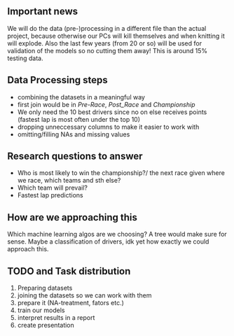 ## Important news
We will do the data (pre-)processing in a different file than the actual project, because otherwise our PCs will kill themselves and when knitting it will explode.
Also the last few years (from 20 or so) will be used for validation of the models so no cutting them away! This is around 15% testing data.

## Data Processing steps

- combining the datasets in a meaningful way
- first join would be in _Pre-Race_, _Post_Race_ and _Championship_
- We only need the 10 best drivers since no on else receives points (fastest lap is most often under the top 10)
- dropping unneccessary columns to make it easier to work with
- omitting/filling NAs and missing values

## Research questions to answer

- Who is most likely to win the championship?/ the next race given where we race, which teams and sth else?
- Which team will prevail?
- Fastest lap predictions

## How are we approaching this

Which machine learning algos are we choosing? A tree would make sure for sense.
Maybe a classification of drivers, idk yet how exactly we could approach this.



## TODO and Task distribution
1. Preparing datasets
2. joining the datasets so we can work with them
3. prepare it (NA-treatment, fators etc.)
4. train our models
5. interpret results in a report
6. create presentation
